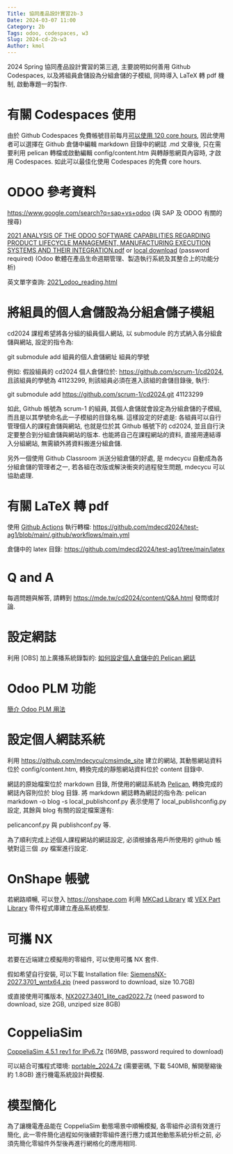 ```yaml
---
Title: 協同產品設計實習2b-3
Date: 2024-03-07 11:00
Category: 2b
Tags: odoo, codespaces, w3
Slug: 2024-cd-2b-w3
Author: kmol
---
```


2024 Spring 協同產品設計實習的第三週, 主要說明如何善用 Github Codespaces, 以及將組員倉儲設為分組倉儲的子模組, 同時導入 LaTeX 轉 pdf 機制, 啟動專題一的製作.

<!-- PELICAN_END_SUMMARY -->

# 有關 Codespaces 使用

由於 Github Codespaces 免費帳號目前每月[可以使用 120 core hours], 因此使用者可以選擇在 Github 倉儲中編輯 markdown 目錄中的網誌 .md 文章後, 只在需要利用 pelican 轉檔或啟動編輯 config/content.htm 與轉靜態網頁內容時, 才啟用 Codespaces. 如此可以最佳化使用 Codespaces 的免費 core hours.

[可以使用 120 core hours]: https://docs.github.com/en/billing/managing-billing-for-github-codespaces/about-billing-for-github-codespaces

# ODOO 參考資料
<https://www.google.com/search?q=sap+vs+odoo> (與 SAP 及 ODOO 有關的搜尋)

[2021 ANALYSIS OF THE ODOO SOFTWARE CAPABILITIES REGARDING PRODUCT LIFECYCLE MANAGEMENT, MANUFACTURING EXECUTION SYSTEMS AND THEIR INTEGRATION.pdf] or [local download](http://229.cycu.org/2021%20ANALYSIS%20OF%20THE%20ODOO%20SOFTWARE%20CAPABILITIES%20REGARDING%20PRODUCT%20LIFECYCLE%20MANAGEMENT,%20MANUFACTURING%20EXECUTION%20SYSTEMS%20AND%20THEIR%20INTEGRATION.pdf) (password required) (Odoo 軟體在產品生命週期管理、製造執行系統及其整合上的功能分析)

英文單字查詢: [2021_odoo_reading.html](https://0f5839b4-abe3-465d-8e99-c21c6f10d379-00-1lfsoaa18ah3t.kirk.replit.dev/downloads/2021_odoo_reading.html)

[2021 ANALYSIS OF THE ODOO SOFTWARE CAPABILITIES REGARDING PRODUCT LIFECYCLE MANAGEMENT, MANUFACTURING EXECUTION SYSTEMS AND THEIR INTEGRATION.pdf]: https://webthesis.biblio.polito.it/16429/1/tesi.pdf

# 將組員的個人倉儲設為分組倉儲子模組

cd2024 課程希望將各分組的組員個人網站, 以 submodule 的方式納入各分組倉儲與網站, 設定的指令為:

git submodule add 組員的個人倉儲網址 組員的學號

例如: 假設組員的 cd2024 個人倉儲位於: https://github.com/scrum-1/cd2024, 且該組員的學號為 41123299, 則該組員必須在進入該組的倉儲目錄後, 執行:

git submodule add https://github.com/scrum-1/cd2024.git 41123299

如此, Github 帳號為 scrum-1 的組員, 其個人倉儲就會設定為分組倉儲的子模組, 而且是以其學號命名此一子模組的目錄名稱. 這樣設定的好處是: 各組員可以自行管理個人的課程倉儲與網站, 也就是位於其 Github 帳號下的 cd2024, 並且自行決定要整合到分組倉儲與網站的版本. 也能將自己在課程網站的資料, 直接用連結導入分組網站, 無需額外將資料搬進分組倉儲.

另外一個使用 Github Classroom 派送分組倉儲的好處, 是 mdecycu 自動成為各分組倉儲的管理者之一, 若各組在改版或解決衝突的過程發生問題, mdecycu 可以協助處理.

# 有關 LaTeX 轉 pdf
使用 [Github Actions] 執行轉檔: <https://github.com/mdecd2024/test-ag1/blob/main/.github/workflows/main.yml>

倉儲中的 latex 目錄: <https://github.com/mdecd2024/test-ag1/tree/main/latex>

[Github Actions]: https://github.com/features/actions

# Q and A
每週問題與解答, 請轉到 <https://mde.tw/cd2024/content/Q&A.html> 發問或討論.

# 設定網誌
利用 [OBS] 加上廣播系統錄製的: [如何設定個人倉儲中的 Pelican 網誌]

[如何設定個人倉儲中的 Pelican 網誌]: https://nfuedu-my.sharepoint.com/:v:/g/personal/yen_nfu_edu_tw/EZMAhRju-rdNrUxk9plOglIBMK2WcO3iL1iK11xipW48Mw?nav=eyJyZWZlcnJhbEluZm8iOnsicmVmZXJyYWxBcHAiOiJPbmVEcml2ZUZvckJ1c2luZXNzIiwicmVmZXJyYWxBcHBQbGF0Zm9ybSI6IldlYiIsInJlZmVycmFsTW9kZSI6InZpZXciLCJyZWZlcnJhbFZpZXciOiJNeUZpbGVzTGlua0NvcHkifX0&e=jogiPc

# Odoo PLM 功能
[簡介 Odoo PLM 用法]

[簡介 Odoo PLM 用法]:https://nfuedu-my.sharepoint.com/:v:/g/personal/yen_nfu_edu_tw/EcZiPwkDRrRKsk1AZbIEyG0B9bbqkh5X2q_F5LZyU_T3Bw?nav=eyJyZWZlcnJhbEluZm8iOnsicmVmZXJyYWxBcHAiOiJPbmVEcml2ZUZvckJ1c2luZXNzIiwicmVmZXJyYWxBcHBQbGF0Zm9ybSI6IldlYiIsInJlZmVycmFsTW9kZSI6InZpZXciLCJyZWZlcnJhbFZpZXciOiJNeUZpbGVzTGlua0NvcHkifX0&e=l78YjF

# 設定個人網誌系統
利用 <https://github.com/mdecycu/cmsimde_site> 建立的網站, 其動態網站資料位於 config/content.htm, 轉換完成的靜態網站資料位於 content 目錄中.

網誌的原始檔案位於 markdown 目錄, 所使用的網誌系統為 [Pelican], 轉換完成的網誌內容則位於 blog 目錄. 將 markdown 網誌轉為網誌的指令為: pelican markdown -o blog -s local_publishconf.py 表示使用了 local_publishconfig.py 設定, 其餘與 blog 有關的設定檔案還有:

pelicanconf.py 與 publishconf.py 等.

為了順利完成上述個人課程網站的網誌設定, 必須根據各用戶所使用的 github 帳號對這三個 .py 檔案進行設定.

[Pelican]: https://getpelican.com/

# OnShape 帳號
若網路順暢, 可以登入 <https://onshape.com> 利用 [MKCad Library] 或 [VEX Part Library] 零件程式庫建立產品系統模型.

[MKCad Library]: https://appstore.onshape.com/apps/Manufacturers%20Models/2ZT7X5D646R3LM3ZND7LGBTYRVM4SVH6CDDGM6I=/description
[VEX Part Library]: https://appstore.onshape.com/apps/Utilities/AXY4DAPNAXVQR7R5AGYM3AE34FEWJ5PI56RG4UI=/description

# 可攜 NX
若要在近端建立模擬用的零組件, 可以使用可攜 NX 套件.

假如希望自行安裝, 可以下載 Installation file: [SiemensNX-2027.3701_wntx64.zip] (need password to download, size 10.7GB)

或直接使用可攜版本, [NX2027.3401_lite_cad2022.7z] (need pasword to download, size 2GB, unziped size 8GB)

[SiemensNX-2027.3701_wntx64.zip]: http://229.cycu.org/SiemensNX-2027.3701_wntx64.zip
[NX2027.3401_lite_cad2022.7z]: http://229.cycu.org/NX2027.3401_lite_cad2022.7z

# CoppeliaSim
[CoppeliaSim 4.5.1 rev1 for IPv6.7z] (169MB, password required to download)

可以結合可攜程式環境: [portable_2024.7z] (需要密碼, 下載 540MB, 解開壓縮後約 1.8GB) 進行機電系統設計與模擬.

[CoppeliaSim 4.5.1 rev1 for IPv6.7z]: http://229.cycu.org/CoppeliaSimEdu_4.5.1_rev4_for_cd2023.7z
[portable_2024.7z]: http://229.cycu.org/portable_2024.7z

# 模型簡化
為了讓機電產品能在 CoppeliaSim 動態場景中順暢模擬, 各零組件必須有效進行簡化, 此一零件簡化過程如何後續對零組件進行應力或其他動態系統分析之前, 必須先簡化零組件外型後再進行網格化的應用相同.
